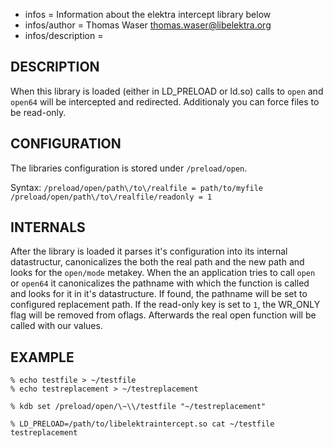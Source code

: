 - infos = Information about the elektra intercept library below 
- infos/author = Thomas Waser <thomas.waser@libelektra.org> 
- infos/description =

## DESCRIPTION

When this library is loaded (either in LD_PRELOAD or ld.so) calls to `open` and `open64` will be intercepted and redirected.
Additionaly you can force files to be read-only.


## CONFIGURATION

The libraries configuration is stored under `/preload/open`.

Syntax:
`/preload/open/path\/to\/realfile = path/to/myfile`
`/preload/open/path\/to\/realfile/readonly = 1`

## INTERNALS

After the library is loaded it parses it's configuration into its internal datastructur, canonicalizes the both the real path and the new path and looks for the `open/mode` metakey.
When the an application tries to call `open` or `open64` it canonicalizes the pathname with which the function is called and looks for it in it's datastructure. If found, the pathname will be set to configured replacement path. If the read-only key is set to `1`, the WR_ONLY flag will be removed from oflags. Afterwards the real open function will be called with our values.

## EXAMPLE

```
% echo testfile > ~/testfile
% echo testreplacement > ~/testreplacement

% kdb set /preload/open/\~\\/testfile "~/testreplacement"

% LD_PRELOAD=/path/to/libelektraintercept.so cat ~/testfile
testreplacement
```
